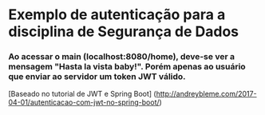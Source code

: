 # Exemplo de autenticação para a disciplina de Segurança de Dados
### Ao acessar o main (localhost:8080/home), deve-se ver a mensagem "Hasta la vista baby!". Porém apenas ao usuário que enviar ao servidor um token JWT válido.
[Baseado no tutorial de JWT e Spring Boot] (http://andreybleme.com/2017-04-01/autenticacao-com-jwt-no-spring-boot/)

